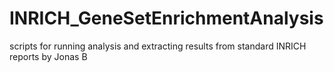 # INRICH_GeneSetEnrichmentAnalysis
scripts for running analysis and extracting results from standard INRICH reports by Jonas B
